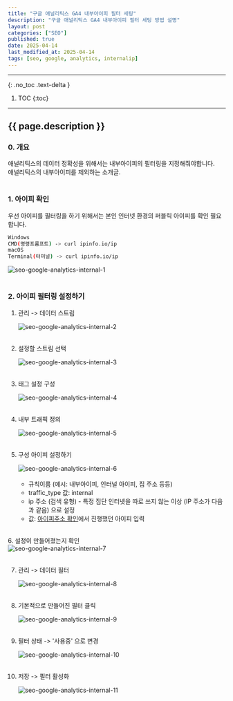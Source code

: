```yaml
---
title: "구글 애널리틱스 GA4 내부아이피 필터 세팅"
description: "구글 애널리틱스 GA4 내부아이피 필터 세팅 방법 설명"
layout: post
categories: ["SEO"]
published: true
date: 2025-04-14
last_modified_at: 2025-04-14
tags: [seo, google, analytics, internalip]
---
```

---
{: .no_toc .text-delta }

1. TOC
{:toc}
---

<!-- 글의 제목은 ##
    나머지 큰 제목은 ###
    이후 나머지는 3개이상 -->

## {{ page.description }}

### 0. 개요
애널리틱스의 데이터 정확성을 위해서는 내부아이피의 필터링을 지정해줘야합니다.<br>
애널리틱스의 내부아이피를 제외하는 소개글.<br>
<br>

### 1. 아이피 확인
우선 아이피를 필터링을 하기 위해서는 본인 인터넷 환경의 퍼블릭 아이피를 확인 필요합니다.<br>
```bash
Windows
CMD(명령프롬프트) -> curl ipinfo.io/ip
macOS
Terminal(터미널) -> curl ipinfo.io/ip
```
<div class="image-gallery cols-1">
    <img src ='/assets/img/2025-04-14-seo-google-analytics-internal-1.webp' alt='seo-google-analytics-internal-1'>
</div>
<br>

### 2. 아이피 필터링 설정하기

1. 관리 -> 데이터 스트림
    <div class="image-gallery cols-1">
        <img src ='/assets/img/2025-04-14-seo-google-analytics-internal-2.webp' alt='seo-google-analytics-internal-2'>
    </div><br>

2. 설정할 스트림 선택
    <div class="image-gallery cols-1">
        <img src ='/assets/img/2025-04-14-seo-google-analytics-internal-3.webp' alt='seo-google-analytics-internal-3'>
    </div><br>

3. 태그 설정 구성
    <div class="image-gallery cols-1">
        <img src ='/assets/img/2025-04-14-seo-google-analytics-internal-4.webp' alt='seo-google-analytics-internal-4'>
    </div><br>

4. 내부 트래픽 정의
    <div class="image-gallery cols-1">
        <img src ='/assets/img/2025-04-14-seo-google-analytics-internal-5.webp' alt='seo-google-analytics-internal-5'>
    </div><br>

5. 구성 아이피 설정하기
    <div class="image-gallery cols-1">
        <img src ='/assets/img/2025-04-14-seo-google-analytics-internal-6.webp' alt='seo-google-analytics-internal-6'>
    </div><br>

    - 규칙이름 (예시: 내부아이피, 인터널 아이피, 집 주소 등등)
    - traffic_type 값: internal
    - ip 주소 (검색 유형) - 특정 집단 인터넷을 따로 쓰지 않는 이상 (IP 주소가 다음과 같음) 으로 설정
    - 값: [아이피주소 확인](/2025/04/14/seo-google-analytics-internal#1-아이피-확인)에서 진행했던 아이피 입력<br>
<br>
6. 설정이 만들어졌는지 확인
    <div class="image-gallery cols-1">
        <img src ='/assets/img/2025-04-14-seo-google-analytics-internal-7.webp' alt='seo-google-analytics-internal-7'>
    </div><br>

7. 관리 -> 데이터 필터
    <div class="image-gallery cols-1">
        <img src ='/assets/img/2025-04-14-seo-google-analytics-internal-8.webp' alt='seo-google-analytics-internal-8'>
    </div><br>

8. 기본적으로 만들어진 필터 클릭
    <div class="image-gallery cols-1">
        <img src ='/assets/img/2025-04-14-seo-google-analytics-internal-9.webp' alt='seo-google-analytics-internal-9'>
    </div><br>

9. 필터 상태 -> '사용중' 으로 변경
    <div class="image-gallery cols-1">
        <img src ='/assets/img/2025-04-14-seo-google-analytics-internal-10.webp' alt='seo-google-analytics-internal-10'>
    </div><br>

10. 저장 -> 필터 활성화
    <div class="image-gallery cols-1">
        <img src ='/assets/img/2025-04-14-seo-google-analytics-internal-11.webp' alt='seo-google-analytics-internal-11'>
    </div><br>
    <br>